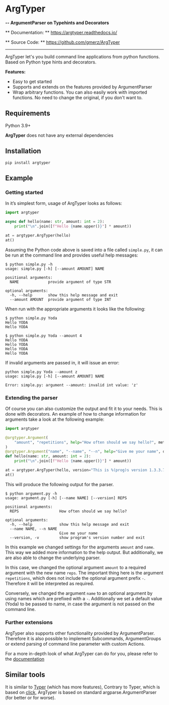 # ArgTyper

**-- ArgumentParser on Typehints and Decorators**

** Documentation: ** https://argtyper.readthedocs.io/

** Source Code: ** https://github.com/gmerz/ArgTyper

---

ArgTyper let's you build command line applications from python functions. Based on Python type hints and decorators.

**Features:**
+ Easy to get started
+ Supports and extends on the features provided by ArgumentParser
+ Wrap arbitrary functions. You can also easily work with imported functions. No need to change the original, if you don't want to.

## Requirements

Python 3.9+

**ArgTyper** does not have any external dependencies

## Installation

```console
pip install argtyper
```

## Example

### Getting started

In it’s simplest form, usage of ArgTyper looks as follows:

```python
import argtyper

async def hello(name: str, amount: int = 2):
    print("\n".join([f"Hello {name.upper()}"] * amount))

at = argtyper.ArgTyper(hello)
at()
```

Assuming the Python code above is saved into a file called `simple.py`, it can be run at the command line and provides useful help messages:

```console
$ python simple.py -h
usage: simple.py [-h] [--amount AMOUNT] NAME

positional arguments:
  NAME             provide argument of type STR

optional arguments:
  -h, --help       show this help message and exit
  --amount AMOUNT  provide argument of type INT
```

When run with the appropriate arguments it looks like the following:

```console
$ python simple.py Yoda
Hello YODA
Hello YODA

$ python simple.py Yoda --amount 4
Hello YODA
Hello YODA
Hello YODA
Hello YODA
```

If invalid arguments are passed in, it will issue an error:

```console
python simple.py Yoda --amount z
usage: simple.py [-h] [--amount AMOUNT] NAME

Error: simple.py: argument --amount: invalid int value: 'z'
```

### Extending the parser

Of course you can also customize the output and fit it to your needs. This is done 
with decorators. An example of how to change information for arguments take a look at the 
following example:

```python
import argtyper

@argtyper.Argument(
    "amount", "repetitions", help="How often should we say hello?", metavar="reps"
)
@argtyper.Argument("name", "--name", "--n", help="Give me your name", default="Yoda")
def hello(name: str, amount: int = 2):
    print("\n".join([f"Hello {name.upper()}"] * amount))

at = argtyper.ArgTyper(hello, version="This is %(prog)s version 1.3.3.7")
at()
```

This will produce the following output for the parser.

```console
$ python argument.py -h
usage: argument.py [-h] [--name NAME] [--version] REPS

positional arguments:
  REPS                  How often should we say hello?

optional arguments:
  -h, --help            show this help message and exit
  --name NAME, --n NAME
                        Give me your name
  --version, -v         show program's version number and exit
```

In this example we changed settings for the arguments `amount` and `name`. This way we added more information to the help output. But additionally, we are also able to change the underlying parser.

In this case, we changed the optional argument `amount` to a required argument with the new name `reps`. The important thing here is the argument `repetitions`, which does not include the optional argument prefix `-`. Therefore it will be interpreted as required.

Conversely, we changed the argument `name` to an optional argument by using names which are prefixed with a `-`. Additionally we set a default value (Yoda) to be passed to name, in case the argument is not passed on the command line.

### Further extensions

ArgTyper also supports other functionality provided by ArgumentParser. Therefore it is also possible to implement Subcommands, ArgumentGroups or extend parsing of command line parameter with custom Actions.

For a more in-depth look of what ArgTyper can do for you, please refer to the [documentation](https://argtyper.readthedocs.io/)

## Similar tools

It is similar to [Typer](https://github.com/tiangolo/typer) (which has more
features), Contrary to Typer, which is based on [click](https://click.palletsprojects.com/en/7.x/),
ArgTyper is based on standard argparse.ArgumentParser (for better or for
worse).



